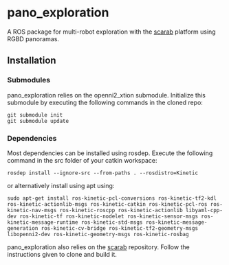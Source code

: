 # pano_exploration

A ROS package for multi-robot exploration with the [scarab](https://github.com/KumarRobotics/scarab) platform using RGBD panoramas.

## Installation

### Submodules

pano_exploration relies on the openni2_xtion submodule. Initialize this submodule by executing the following commands in the cloned repo:

```shell
git submodule init
git submodule update
```

### Dependencies

Most dependencies can be installed using rosdep. Execute the following command in the src folder of your catkin workspace:

```shell
rosdep install --ignore-src --from-paths . --rosdistro=Kinetic
```

or alternatively install using apt using:

```shell
sudo apt-get install ros-kinetic-pcl-conversions ros-kinetic-tf2-kdl ros-kinetic-actionlib-msgs ros-kinetic-catkin ros-kinetic-pcl-ros ros-kinetic-nav-msgs ros-kinetic-roscpp ros-kinetic-actionlib libyaml-cpp-dev ros-kinetic-tf ros-kinetic-nodelet ros-kinetic-sensor-msgs ros-kinetic-message-runtime ros-kinetic-std-msgs ros-kinetic-message-generation ros-kinetic-cv-bridge ros-kinetic-tf2-geometry-msgs libopenni2-dev ros-kinetic-geometry-msgs ros-kinetic-rosbag
```

pano_exploration also relies on the [scarab](https://github.com/KumarRobotics/scarab) repository. Follow the instructions given to clone and build it.
